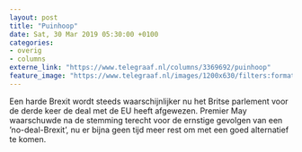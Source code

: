 ```yaml
---
layout: post
title: "Puinhoop"
date: Sat, 30 Mar 2019 05:30:00 +0100
categories: 
- overig 
- columns 
externe_link: "https://www.telegraaf.nl/columns/3369692/puinhoop"
feature_image: "https://www.telegraaf.nl/images/1200x630/filters:format(jpeg):quality(80)/cdn-kiosk-api.telegraaf.nl/52fe5e06-5276-11e9-8bc7-0217670beecd.png"
---
```


<p class="intro">Een harde Brexit wordt steeds waarschijnlijker nu het Britse parlement voor de derde keer de deal met de EU heeft afgewezen. Premier May waarschuwde na de stemming terecht voor de ernstige gevolgen van een ’no-deal-Brexit’, nu er bijna geen tijd meer rest om met een goed alternatief te komen.</p>
